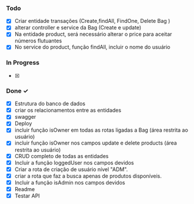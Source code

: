 ### Todo

 - [x] Criar entidade transações (Create,findAll, FindOne, Delete Bag )
 - [x] alterar controller e service da Bag (Create e update)
 - [x] Na entidade product, será necessário alterar o price para aceitar números flutuantes
 - [x] No service do product, função findAll, incluir o nome do usuário

### In Progress

-[x]

### Done ✓

- [x] Estrutura do banco de dados
- [x] criar os relacionamentos entre as entidades
- [x] swagger
- [x] Deploy
- [x] incluir função isOwner em todas as rotas ligadas a Bag (área restrita ao usuário)
- [x] incluir função isOwner nos campos update e delete products  (área restrita ao usuário)
- [x] CRUD completo de todas as entidades
- [x] Incluir a função loggedUser nos campos devidos
- [x] Criar a rota de criação de usuário nível "ADM".
- [x] criar a rota que faz a busca apenas de produtos disponíveis.
- [x] Incluir a função isAdmin nos campos devidos
- [x] Readme
- [x] Testar API
